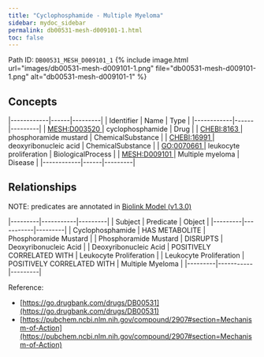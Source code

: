 ```yaml
---
title: "Cyclophosphamide - Multiple Myeloma"
sidebar: mydoc_sidebar
permalink: db00531-mesh-d009101-1.html
toc: false 
---
```



Path ID: `DB00531_MESH_D009101_1`
{% include image.html url="images/db00531-mesh-d009101-1.png" file="db00531-mesh-d009101-1.png" alt="db00531-mesh-d009101-1" %}

## Concepts

|------------|------|---------|
| Identifier | Name | Type    |
|------------|------|---------|
| <a href="https://identifiers.org/MESH:D003520">MESH:D003520 </a> | cyclophosphamide | Drug |
| <a href="https://identifiers.org/CHEBI:8163">CHEBI:8163 </a> | phosphoramide mustard | ChemicalSubstance |
| <a href="https://identifiers.org/CHEBI:16991">CHEBI:16991 </a> | deoxyribonucleic acid | ChemicalSubstance |
| <a href="https://identifiers.org/GO:0070661">GO:0070661 </a> | leukocyte proliferation | BiologicalProcess |
| <a href="https://identifiers.org/MESH:D009101">MESH:D009101 </a> | Multiple myeloma | Disease |
|------------|------|---------|

## Relationships


NOTE: predicates are annotated in <a href="https://github.com/biolink/biolink-model/releases/tag/v1.3.0">Biolink Model (v1.3.0)</a>

|---------|-----------|---------|
| Subject | Predicate | Object  |
|---------|-----------|---------|
| Cyclophosphamide | HAS METABOLITE | Phosphoramide Mustard |
| Phosphoramide Mustard | DISRUPTS | Deoxyribonucleic Acid |
| Deoxyribonucleic Acid | POSITIVELY CORRELATED WITH | Leukocyte Proliferation |
| Leukocyte Proliferation | POSITIVELY CORRELATED WITH | Multiple Myeloma |
|---------|-----------|---------|

Reference: 
  - [https://go.drugbank.com/drugs/DB00531](https://go.drugbank.com/drugs/DB00531)
  - [https://pubchem.ncbi.nlm.nih.gov/compound/2907#section=Mechanism-of-Action](https://pubchem.ncbi.nlm.nih.gov/compound/2907#section=Mechanism-of-Action)
